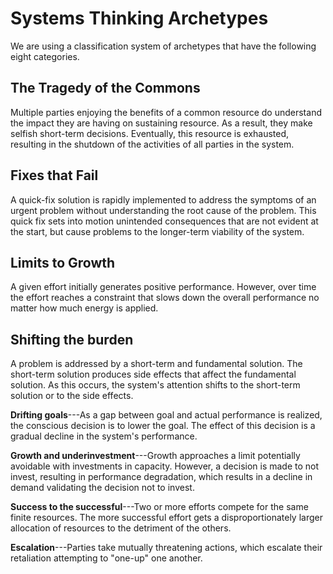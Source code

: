 # Systems Thinking Archetypes

We are using a classification system of archetypes that have the following eight categories.

## The Tragedy of the Commons

Multiple parties enjoying the benefits of a common resource 
do understand the impact they are having on sustaining resource.
As a result, they make selfish short-term decisions.
Eventually, this resource is exhausted, resulting in the shutdown 
of the activities of all parties in the system.

## Fixes that Fail

A quick-fix solution is rapidly implemented to address the symptoms
of an urgent problem without understanding the root cause
of the problem. This quick fix sets into motion unintended
consequences that are not evident at the start, but cause  problems
to the longer-term viability of the system.

## Limits to Growth

A given effort initially generates positive performance. 
However, over time the effort reaches a constraint that slows 
down the overall performance no matter how much energy is applied.

## Shifting the burden

A problem is addressed by a short-term and fundamental solution. 
The short-term solution produces side effects that affect the fundamental solution. 
As this occurs, the system's attention shifts to the short-term solution or to the side effects.


**Drifting goals**---As a gap between goal and actual performance is realized, the conscious decision is to lower the goal. The effect of this decision is a gradual decline in the system's performance.

**Growth and underinvestment**---Growth approaches a limit potentially avoidable with investments in capacity. However, a decision is made to not invest, resulting in performance degradation, which results in a decline in demand validating the decision not to invest.

**Success to the successful**---Two or more efforts compete for the same finite resources. The more successful effort gets a disproportionately larger allocation of resources to the detriment of the others.

**Escalation**---Parties take mutually threatening actions, which escalate their retaliation attempting to "one-up" one another.

